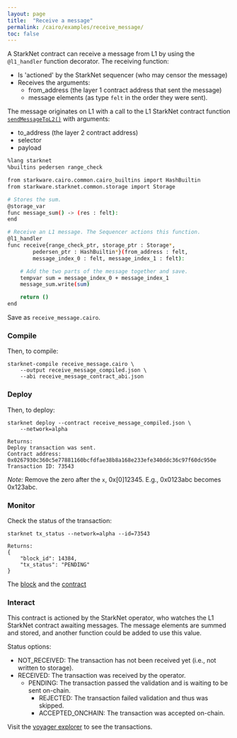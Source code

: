 ```yaml
---
layout: page
title:  "Receive a message"
permalink: /cairo/examples/receive_message/
toc: false
---
```


A StarkNet contract can receive a message from L1 by using the `@l1_handler`
function decorator. The receiving function:

- Is 'actioned' by the StarkNet sequencer (who may censor the message)
- Receives the arguments:
    - from_address (the layer 1 contract address that sent the message)
    - message elements (as type `felt` in the order they were sent).

The message originates on L1 with a call to the L1 StarkNet contract function
[`sendMessageToL2()`](https://ropsten.etherscan.io/address/0x0d761163e8bdc22fec278fea0c7a95e7b2dfa3c3#writeContract)
with arguments:

- to_address (the layer 2 contract address)
- selector
- payload

```sh
%lang starknet
%builtins pedersen range_check

from starkware.cairo.common.cairo_builtins import HashBuiltin
from starkware.starknet.common.storage import Storage

# Stores the sum.
@storage_var
func message_sum() -> (res : felt):
end

# Receive an L1 message. The Sequencer actions this function.
@l1_handler
func receive{range_check_ptr, storage_ptr : Storage*,
        pedersen_ptr : HashBuiltin*}(from_address : felt,
        message_index_0 : felt, message_index_1 : felt):

    # Add the two parts of the message together and save.
    tempvar sum = message_index_0 + message_index_1
    message_sum.write(sum)

    return ()
end
```
Save as `receive_message.cairo`.

### Compile

Then, to compile:
```
starknet-compile receive_message.cairo \
    --output receive_message_compiled.json \
    --abi receive_message_contract_abi.json
```
### Deploy

Then, to deploy:
```
starknet deploy --contract receive_message_compiled.json \
    --network=alpha

Returns:
Deploy transaction was sent.
Contract address: 0x0267930c360c5e77881160bcfdfae38b8a168e233efe340ddc36c97f60dc950e
Transaction ID: 73543
```

*Note:* Remove the zero after the `x`, 0x[0]12345. E.g., 0x0123abc becomes 0x123abc.

### Monitor

Check the status of the transaction:

```
starknet tx_status --network=alpha --id=73543

Returns:
{
    "block_id": 14384,
    "tx_status": "PENDING"
}
```
The [block](https://voyager.online/block/14384) and the
[contract](https://voyager.online/contract/0x267930c360c5e77881160bcfdfae38b8a168e233efe340ddc36c97f60dc950e#state)

### Interact

This contract is actioned by the StarkNet operator, who watches the L1 StarkNet contract
awaiting messages. The message elements are summed and stored, and another function could
be added to use this value.

Status options:

- NOT_RECEIVED: The transaction has not been received yet (i.e., not written to storage).
- RECEIVED: The transaction was received by the operator.
    - PENDING: The transaction passed the validation and is waiting to be sent on-chain.
        - REJECTED: The transaction failed validation and thus was skipped.
        - ACCEPTED_ONCHAIN: The transaction was accepted on-chain.


Visit the [voyager explorer](https://voyager.online/) to see the transactions.
